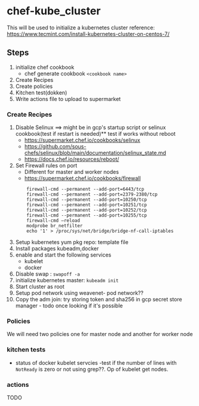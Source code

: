 # chef-kube_cluster
This will be used to initialize a kubernetes cluster
reference: https://www.tecmint.com/install-kubernetes-cluster-on-centos-7/

## Steps
1. initialize chef cookbook
    - chef generate cookbook `<cookbook name>`
2. Create Recipes
3. Create policies
4. Kitchen test(dokken)
5. Write actions file to upload to supermarket

### Create Recipes
1. Disable Selinux ==> might be in gcp's startup script or selinux cookbook(test if restart is needed)** test if works without reboot
    - https://supermarket.chef.io/cookbooks/selinux
    - https://github.com/sous-chefs/selinux/blob/main/documentation/selinux_state.md
    - https://docs.chef.io/resources/reboot/
2. Set Firewall rules on port
    - Different for master and worker nodes
    - https://supermarket.chef.io/cookbooks/firewall
    ```
        firewall-cmd --permanent --add-port=6443/tcp
        firewall-cmd --permanent --add-port=2379-2380/tcp
        firewall-cmd --permanent --add-port=10250/tcp
        firewall-cmd --permanent --add-port=10251/tcp
        firewall-cmd --permanent --add-port=10252/tcp
        firewall-cmd --permanent --add-port=10255/tcp
        firewall-cmd –reload
        modprobe br_netfilter
        echo '1' > /proc/sys/net/bridge/bridge-nf-call-iptables
    ```
3. Setup kubernetes yum pkg repo: template file
4. Install packages kubeadm,docker
5. enable and start the following services
    - kubelet
    - docker
6. Disable swap : `swapoff -a`
7. initialize kubernetes master: `kubeadm init`
8. Start cluster as root
9. Setup pod network using weavenet- pod network??
8. Copy the adm join: try storing token and sha256 in gcp secret store manager - todo once looking if it's possible

### Policies
We will need two policies one for master node and another for worker node

### kitchen tests
- status of docker kubelet servcies
-test if the number of lines with `NotReady` is zero or not using grep??. Op of kubelet get nodes.  

### actions
TODO

